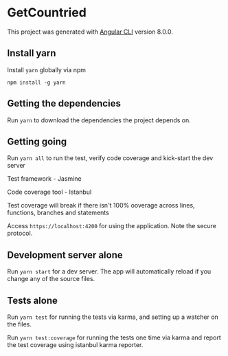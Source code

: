 # GetCountried

This project was generated with [Angular CLI](https://github.com/angular/angular-cli) version 8.0.0.

## Install yarn
Install `yarn` globally via npm

`npm install -g yarn` 

## Getting the dependencies

Run `yarn` to download the dependencies the project depends on.

## Getting going

Run `yarn all` to run the test, verify code coverage and kick-start the dev server

Test framework - Jasmine

Code coverage tool - Istanbul

Test coverage will break if there isn't 100% ooverage across lines, functions, branches and statements

Access `https://localhost:4200` for using the application. Note the secure protocol. 

## Development server alone
  
Run `yarn start` for a dev server. The app will automatically reload if you change any of the source files.

## Tests alone
  
Run `yarn test` for running the tests via karma, and setting up a watcher on the files.

Run `yarn test:coverage` for running the tests one time via karma and report the test coverage using istanbul karma reporter.
